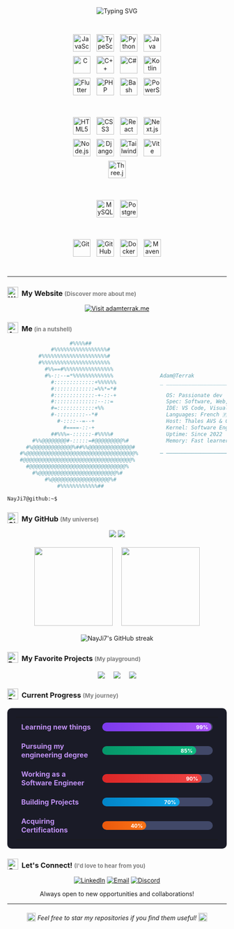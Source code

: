 <div align="center">
  <img src="https://readme-typing-svg.herokuapp.com?font=Fira+Code&size=40&duration=3000&pause=1000&color=00D9FF&center=true&vCenter=true&width=500&lines=Hello,+World!;Welcome+to+my+Github.;Enjoy+Exploring!" alt="Typing SVG" />
</div>

<div style="display: flex; flex-wrap: wrap; justify-content: space-evenly; align-items: flex-start; gap: 40px 20px; max-width: 800px; margin: 40px auto; margin-bottom: 40px;">
<div style="text-align: center; flex: 1; min-width: 300px;">
<a href="https://developer.mozilla.org/en-US/docs/Web/JavaScript" target="_blank"><img src="https://cdn.jsdelivr.net/gh/devicons/devicon/icons/javascript/javascript-original.svg" height="40" alt="JavaScript" style="margin: 5px;" /></a>
<a href="https://www.typescriptlang.org/" target="_blank"><img src="https://cdn.jsdelivr.net/gh/devicons/devicon/icons/typescript/typescript-original.svg" height="40" alt="TypeScript" style="margin: 5px;" /></a>
<a href="https://www.python.org/" target="_blank"><img src="https://cdn.jsdelivr.net/gh/devicons/devicon/icons/python/python-original.svg" height="40" alt="Python" style="margin: 5px;" /></a>
<a href="https://www.oracle.com/java/" target="_blank"><img src="https://cdn.jsdelivr.net/gh/devicons/devicon/icons/java/java-original.svg" height="40" alt="Java" style="margin: 5px;" /></a><br>
<a href="https://en.wikipedia.org/wiki/C_(programming_language)" target="_blank"><img src="https://cdn.jsdelivr.net/gh/devicons/devicon/icons/c/c-original.svg" height="40" alt="C" style="margin: 5px;" /></a>
<a href="https://isocpp.org/" target="_blank"><img src="https://cdn.jsdelivr.net/gh/devicons/devicon/icons/cplusplus/cplusplus-original.svg" height="40" alt="C++" style="margin: 5px;" /></a>
<a href="https://docs.microsoft.com/en-us/dotnet/csharp/" target="_blank"><img src="https://cdn.jsdelivr.net/gh/devicons/devicon/icons/csharp/csharp-original.svg" height="40" alt="C#" style="margin: 5px;" /></a>
<a href="https://kotlinlang.org/" target="_blank"><img src="https://cdn.jsdelivr.net/gh/devicons/devicon/icons/kotlin/kotlin-original.svg" height="40" alt="Kotlin" style="margin: 5px;" /></a><br>
<a href="https://flutter.dev/" target="_blank"><img src="https://cdn.jsdelivr.net/gh/devicons/devicon/icons/flutter/flutter-original.svg" height="40" alt="Flutter" style="margin: 5px;" /></a>
<a href="https://www.php.net/" target="_blank"><img src="https://cdn.jsdelivr.net/gh/devicons/devicon/icons/php/php-original.svg" height="40" alt="PHP" style="margin: 5px;" /></a>
<a href="https://www.gnu.org/software/bash/" target="_blank"><img src="https://cdn.jsdelivr.net/gh/devicons/devicon/icons/bash/bash-original.svg" height="40" alt="Bash" style="margin: 5px;" /></a>
<a href="https://docs.microsoft.com/en-us/powershell/" target="_blank"><img src="https://cdn.jsdelivr.net/gh/devicons/devicon/icons/powershell/powershell-original.svg" height="40" alt="PowerShell" style="margin: 5px;" /></a>
</div>
<div style="text-align: center; flex: 1; min-width: 300px;">
<a href="https://developer.mozilla.org/en-US/docs/Web/HTML" target="_blank"><img src="https://cdn.jsdelivr.net/gh/devicons/devicon/icons/html5/html5-original.svg" height="40" alt="HTML5" style="margin: 5px;" /></a>
<a href="https://developer.mozilla.org/en-US/docs/Web/CSS" target="_blank"><img src="https://cdn.jsdelivr.net/gh/devicons/devicon/icons/css3/css3-original.svg" height="40" alt="CSS3" style="margin: 5px;" /></a>
<a href="https://reactjs.org/" target="_blank"><img src="https://cdn.jsdelivr.net/gh/devicons/devicon/icons/react/react-original.svg" height="40" alt="React" style="margin: 5px;" /></a>
<a href="https://nextjs.org/" target="_blank"><img src="https://cdn.jsdelivr.net/gh/devicons/devicon/icons/nextjs/nextjs-original.svg" height="40" alt="Next.js" style="margin: 5px;" /></a><br>
<a href="https://nodejs.org/" target="_blank"><img src="https://cdn.jsdelivr.net/gh/devicons/devicon/icons/nodejs/nodejs-original.svg" height="40" alt="Node.js" style="margin: 5px;" /></a>
<a href="https://www.djangoproject.com/" target="_blank"><img src="https://cdn.jsdelivr.net/gh/devicons/devicon/icons/django/django-plain.svg" height="40" alt="Django" style="margin: 5px;" /></a>
<a href="https://tailwindcss.com/" target="_blank"><img src="https://cdn.jsdelivr.net/gh/devicons/devicon/icons/tailwindcss/tailwindcss-original.svg" height="40" alt="TailwindCSS" style="margin: 5px;" /></a>
<a href="https://vitejs.dev/" target="_blank"><img src="https://cdn.jsdelivr.net/gh/devicons/devicon/icons/vitejs/vitejs-original.svg" height="40" alt="Vite" style="margin: 5px;" /></a><br>
<a href="https://threejs.org/" target="_blank"><img src="https://cdn.jsdelivr.net/gh/devicons/devicon/icons/threejs/threejs-original.svg" height="40" alt="Three.js" style="margin: 5px;" /></a>
</div>
<div style="text-align: center; flex: 1; min-width: 300px;">
<a href="https://www.mysql.com/" target="_blank"><img src="https://cdn.jsdelivr.net/gh/devicons/devicon/icons/mysql/mysql-original.svg" height="40" alt="MySQL" style="margin: 5px;" /></a>
<a href="https://www.postgresql.org/" target="_blank"><img src="https://cdn.jsdelivr.net/gh/devicons/devicon/icons/postgresql/postgresql-original.svg" height="40" alt="PostgreSQL" style="margin: 5px;" /></a>
</div>
<div style="text-align: center; flex: 1; min-width: 300px;">
<a href="https://git-scm.com/" target="_blank"><img src="https://cdn.jsdelivr.net/gh/devicons/devicon/icons/git/git-original.svg" height="40" alt="Git" style="margin: 5px;" /></a>
<a href="https://github.com/" target="_blank"><img src="https://cdn.jsdelivr.net/gh/devicons/devicon/icons/github/github-original.svg" height="40" alt="GitHub" style="margin: 5px;" /></a>
<a href="https://www.docker.com/" target="_blank"><img src="https://cdn.jsdelivr.net/gh/devicons/devicon/icons/docker/docker-original.svg" height="40" alt="Docker" style="margin: 5px;" /></a>
<a href="https://maven.apache.org/" target="_blank"><img src="https://cdn.jsdelivr.net/gh/devicons/devicon/icons/apache/apache-original.svg" height="40" alt="Maven" style="margin: 5px;" /></a>
</div>
</div>

---

### <img src="https://raw.githubusercontent.com/NayJi7/AdamOS/refs/heads/main/public/icon.png?token=GHSAT0AAAAAADITEAXNNEVHUPZYW42SCBBK2GLFQBA" alt="Website" width="25" height="25" style="vertical-align: text-bottom;" /> &nbsp;My Website <span style="font-size: 0.8em; color: gray;">(Discover more about me)</span>

<div align="center">
  <a href="https://adamterrak.me" target="_blank">
    <img src="https://img.shields.io/badge/🌐_adamterrak.me-Visit_My_Website-00D9FF?style=for-the-badge&logo=globe&logoColor=white" alt="Visit adamterrak.me" />
  </a>
</div>

### <img src="https://raw.githubusercontent.com/Tarikul-Islam-Anik/Animated-Fluent-Emojis/master/Emojis/People/Technologist.png" alt="About" width="25" height="25" style="vertical-align: text-bottom;" /> &nbsp;Me <span style="font-size: 0.8em; color: gray;">(in a nutshell)</span>

```bash
                    #%%%%##
              #%%%%%%%%%%%%%%%%%#
          #%%%%%%%%%%%%%%%%%%%%%#
          #%%%%%%%%%%%%%%%%%%%%%%                
            #%%==#%%%%%%%%%%%%%%%%               
            #%-::--=*%%%%%%%%%%%%%               Adam@Terrak
              #:::::::::::::+%%%%%%              _ __________________________________________ _ __ _
              #:::::::::::::=%%*=*#              
              #:::::::::::::-+-::-+                OS: Passionate dev
              #::::::::::::::--::=                 Spec: Software, Web, Mobile, AI
              #=::::::::::::+%%                    IDE: VS Code, Visual Studio, Android Studio
              #-:::::::::--*#                      Languages: French 🇫🇷, English 🇺🇸, Arabic 🇲🇦
                #-::::--=--+                       Host: Thales AVS & CyTech, in France
                  #====-::-+                       Kernel: Software Engineering Student Apprentice
              ##%%%=-::::::-#%%%%#                 Uptime: Since 2022
        #%%@@@@@@@@#-:::::=#@@@@@@@@@%#            Memory: Fast learner, Avid searcher
      #%@@@@@@@@@@@@@%##%%@@@@@@@@@@@@@@#        
    #%@@@@@@@@@@@@@@@@@@@@@@@@@@@@@@@@@@@%       ─ ────────────────────────────────────────── ─ ── ─
    #@@@@@@@@@@@@@@@@@@@@@@@@@@@@@@@@@@@%
      #@@@@@@@@@@@@@@@@@@@@@@@@@@@@@@@%
        #%@@@@@@@@@@@@@@@@@@@@@@@@@%#
            #%@@@@@@@@@@@@@@@@@@@%#
                #%%%%%%%%%%%%##

NayJi7@github:~$
```


### <img src="https://cdn.jsdelivr.net/gh/devicons/devicon/icons/github/github-original.svg" alt="GitHub" width="25" height="25" style="vertical-align: text-bottom;" /> &nbsp;My GitHub <span style="font-size: 0.8em; color: gray;">(My universe)</span>

<div align="center">
  <img src="https://img.shields.io/github/followers/NayJi7?style=flat-square&logo=github&color=00D9FF&label=Followers" />
  <img src="https://komarev.com/ghpvc/?username=NayJi7&color=00D9FF&style=flat-square&label=Profile+Views" />
</div>

<div align="center" style="display: flex; flex-wrap: wrap; justify-content: center; gap: 20px; margin-top: 20px;">
  <img height="180em" src="https://github-readme-stats-sigma-five.vercel.app/api?username=NayJi7&show_icons=true&theme=tokyonight&include_all_commits=true&count_private=true&hide_border=true&cache_seconds=86400"/>
  <img height="180em" src="https://github-readme-stats-sigma-five.vercel.app/api/top-langs/?username=NayJi7&layout=compact&theme=tokyonight&hide_border=true&langs_count=6&cache_seconds=86400"/>
</div>

<div align="center" style="margin-top: 20px;">
  <img src="https://streak-stats.demolab.com/?user=NayJi7&theme=tokyonight&hide_border=true" alt="NayJi7's GitHub streak"/>
</div>


### <img src="https://cdn.jsdelivr.net/gh/devicons/devicon/icons/git/git-original.svg" alt="Projects" width="25" height="25" style="vertical-align: text-bottom;" /> &nbsp;My Favorite Projects <span style="font-size: 0.8em; color: gray;">(My playground)</span>

<div align="center" style="display: flex; flex-wrap: wrap; justify-content: center; gap: 20px; margin-top: 20px;">
  <a href="https://github.com/NayJi7/SecureSync">
    <img src="https://github-readme-stats-sigma-five.vercel.app/api/pin/?username=NayJi7&repo=SecureSync&theme=tokyonight&hide_border=true&cache_seconds=86400" />
  </a>
  <a href="https://github.com/NayJi7/c-pokemon">
    <img src="https://github-readme-stats-sigma-five.vercel.app/api/pin/?username=NayJi7&repo=c-pokemon&theme=tokyonight&hide_border=true&cache_seconds=86400" />
  </a>
  <a href="https://github.com/NayJi7/CyCalendar">
    <img src="https://github-readme-stats-sigma-five.vercel.app/api/pin/?username=NayJi7&repo=CyCalendar&theme=tokyonight&hide_border=true&cache_seconds=86400" />
  </a>
</div>


### <img src="https://raw.githubusercontent.com/Tarikul-Islam-Anik/Animated-Fluent-Emojis/master/Emojis/Travel%20and%20places/Star.png" alt="Progress" width="25" height="25" style="vertical-align: text-bottom;" /> &nbsp;Current Progress <span style="font-size: 0.8em; color: gray;">(My journey)</span>

<div align="center" style="margin-top: 20px;">
  <div style="background: #1a1b27; border-radius: 10px; padding: 20px; max-width: 700px; margin: 0 auto;">
    <table style="border: none; width: 100%; margin: 0 auto;">
      <tr style="border: none;">
        <td style="border: none; padding: 12px; text-align: left; width: 40%; color: #bf91f3;">
          <strong>Learning new things</strong>
        </td>
        <td style="border: none; padding: 12px; text-align: left; width: 60%;">
          <div style="background-color: #414868; border-radius: 10px; height: 20px; position: relative; overflow: hidden;">
            <div style="background: linear-gradient(90deg, #7c3aed, #a855f7); height: 100%; width: 99%; border-radius: 10px; position: relative;">
              <span style="position: absolute; right: 8px; top: 50%; transform: translateY(-50%); color: white; font-size: 12px; font-weight: bold;">99%</span>
            </div>
          </div>
        </td>
      </tr>
      <tr style="border: none;">
        <td style="border: none; padding: 12px; text-align: left; width: 40%; color: #bf91f3;">
          <strong>Pursuing my engineering degree</strong>
        </td>
        <td style="border: none; padding: 12px; text-align: left; width: 60%;">
          <div style="background-color: #414868; border-radius: 10px; height: 20px; position: relative; overflow: hidden;">
            <div style="background: linear-gradient(90deg, #059669, #10b981); height: 100%; width: 85%; border-radius: 10px; position: relative;">
              <span style="position: absolute; right: 8px; top: 50%; transform: translateY(-50%); color: white; font-size: 12px; font-weight: bold;">85%</span>
            </div>
          </div>
        </td>
      </tr>
      <tr style="border: none;">
        <td style="border: none; padding: 12px; text-align: left; width: 40%; color: #bf91f3;">
          <strong>Working as a Software Engineer</strong>
        </td>
        <td style="border: none; padding: 12px; text-align: left; width: 60%;">
          <div style="background-color: #414868; border-radius: 10px; height: 20px; position: relative; overflow: hidden;">
            <div style="background: linear-gradient(90deg, #dc2626, #ef4444); height: 100%; width: 90%; border-radius: 10px; position: relative;">
              <span style="position: absolute; right: 8px; top: 50%; transform: translateY(-50%); color: white; font-size: 12px; font-weight: bold;">90%</span>
            </div>
          </div>
        </td>
      </tr>
      <tr style="border: none;">
        <td style="border: none; padding: 12px; text-align: left; width: 40%; color: #bf91f3;">
          <strong>Building Projects</strong>
        </td>
        <td style="border: none; padding: 12px; text-align: left; width: 60%;">
          <div style="background-color: #414868; border-radius: 10px; height: 20px; position: relative; overflow: hidden;">
            <div style="background: linear-gradient(90deg, #0284c7, #0ea5e9); height: 100%; width: 70%; border-radius: 10px; position: relative;">
              <span style="position: absolute; right: 8px; top: 50%; transform: translateY(-50%); color: white; font-size: 12px; font-weight: bold;">70%</span>
            </div>
          </div>
        </td>
      </tr>
      <tr style="border: none;">
        <td style="border: none; padding: 12px; text-align: left; width: 40%; color: #bf91f3;">
          <strong>Acquiring Certifications</strong>
        </td>
        <td style="border: none; padding: 12px; text-align: left; width: 60%;">
          <div style="background-color: #414868; border-radius: 10px; height: 20px; position: relative; overflow: hidden;">
            <div style="background: linear-gradient(90deg, #ea580c, #f97316); height: 100%; width: 40%; border-radius: 10px; position: relative;">
              <span style="position: absolute; right: 8px; top: 50%; transform: translateY(-50%); color: white; font-size: 12px; font-weight: bold;">40%</span>
            </div>
          </div>
        </td>
      </tr>
    </table>
  </div>
</div>


### <img src="https://raw.githubusercontent.com/Tarikul-Islam-Anik/Animated-Fluent-Emojis/master/Emojis/Hand%20gestures/Handshake.png" alt="Connect" width="25" height="25" style="vertical-align: text-bottom;" /> &nbsp;Let's Connect! <span style="font-size: 0.8em; color: gray;">(I'd love to hear from you)</span>

<div align="center">

[![LinkedIn](https://img.shields.io/badge/LinkedIn-0077B5?style=for-the-badge&logo=linkedin&logoColor=white)](https://www.linkedin.com/in/adam-terrak-15a65729b/)
[![Email](https://img.shields.io/badge/Email-D14836?style=for-the-badge&logo=gmail&logoColor=white)](mailto:contact@adamterrak.me)
[![Discord](https://img.shields.io/badge/Discord-7289DA?style=for-the-badge&logo=discord&logoColor=white)](https://discord.com/users/nay.ji)

<p>Always open to new opportunities and collaborations!</p>

</div>

---

<div align="center" style="margin-top: 20px;">
  <i><img src="https://raw.githubusercontent.com/Tarikul-Islam-Anik/Animated-Fluent-Emojis/master/Emojis/Travel%20and%20places/Star.png" style="vertical-align: text-bottom;" alt="Star" width="20" height="20" /> Feel free to star my repositories if you find them useful! <img src="https://raw.githubusercontent.com/Tarikul-Islam-Anik/Animated-Fluent-Emojis/master/Emojis/Travel%20and%20places/Star.png" style="vertical-align: text-bottom;" alt="Star" width="20" height="20" /></i>
</div>
